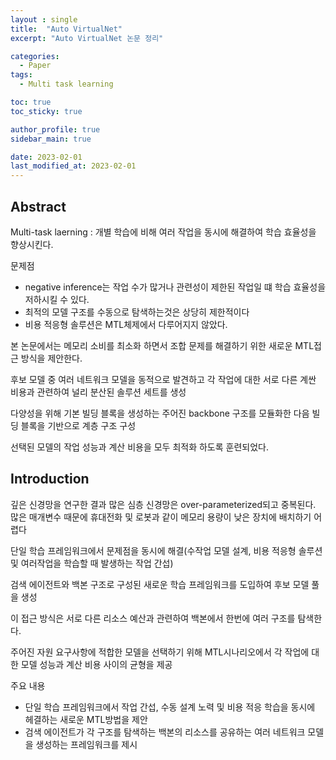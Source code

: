 ```yaml
---
layout : single
title:  "Auto VirtualNet"
excerpt: "Auto VirtualNet 논문 정리"

categories:
  - Paper
tags:
  - Multi task learning

toc: true
toc_sticky: true

author_profile: true
sidebar_main: true

date: 2023-02-01
last_modified_at: 2023-02-01
---
```

## Abstract

Multi-task laerning : 개별 학습에 비해 여러 작업을 동시에 해결하여 학습 효율성을 향상시킨다.

문제점 

- negative inference는 작업 수가 많거나 관련성이 제한된 작업일 떄 학습 효율성을 저하시킬 수 있다.
- 최적의 모델 구조를 수동으로 탐색하는것은 상당히 제한적이다
- 비용 적응형 솔루션은 MTL체제에서 다루어지지 않았다.

  

본 논문에서는 메모리 소비를 최소화 하면서 조합 문제를 해결하기 위한 새로운 MTL접근 방식을 제안한다.

후보 모델 중 여러 네트워크 모델을 동적으로 발견하고 각 작업에 대한 서로 다른 계싼 비용과 관련하여 널리 분산된 솔루션 세트를 생성

다양성을 위해 기본 빌딩 블록을 생성하는 주어진 backbone 구조를 모듈화한 다음 빌딩 블록을 기반으로 계층 구조 구성

선택된 모델의 작업 성능과 계산 비용을 모두 최적화 하도록 훈련되었다.

  

## Introduction

깊은 신경망을 연구한 결과 많은 심층 신경망은 over-parameterized되고 중복된다. 많은 매개변수 때문에 휴대전화 및 로봇과 같이 메모리 용량이 낮은 장치에 배치하기 어렵다

  

단일 학습 프레임워크에서 문제점을 동시에 해결(수작업 모델 설계, 비용 적응형 솔루션 및 여러작업을 학습할 때 발생하는 작업 간섭)

검색 에이전트와 백본 구조로 구성된 새로운 학습 프레임워크를 도입하여 후보 모델 풀을 생성

이 접근 방식은 서로 다른 리소스 예산과 관련하여 백본에서 한번에 여러 구조를 탐색한다.

주어진 자원 요구사항에 적합한 모델을 선택하기 위해 MTL시나리오에서 각 작업에 대한 모델 성능과 계산 비용 사이의 균형을 제공

  

주요 내용

- 단일 학습 프레임워크에서 작업 간섭, 수동 설계 노력 및 비용 적응 학습을 동시에 헤결하는 새로운 MTL방법을 제안
- 검색 에이전트가 각 구조를 탐색하는 백본의 리소스를 공유하는 여러 네트워크 모델을 생성하는 프레임워크를 제시